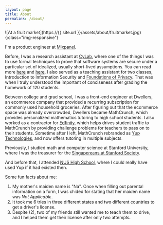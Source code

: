```yaml
---
layout: page
title: About
permalink: /about/
---
```


![At a fruit market](https://{{ site.url }}/assets/about/fruitmarket.jpg){:class="img-responsive"}

I'm a product engineer at [Mixpanel](https://mixpanel.com/).

Before, I was a research assistant at [CyLab](https://www.cylab.cmu.edu/),
where one of the things I was to use formal techniques to prove that software systems are secure under 
a particular set of idealized, usually short-lived assumptions.
You can read more [here](http://dl.acm.org/citation.cfm?id=3035926) 
and [here](http://dl.acm.org/citation.cfm?id=2790516).
I also served as a teaching assistant for two classes,
Introduction to Information Security and [Foundations of Privacy](https://www.ece.cmu.edu/~ece734/).
That was when I truly understood the important
of conciseness after grading the homework of 120 students. 

Between college and grad school, I was a front-end engineer at Dwellers, 
an ecommerce company that provided a recurring subscription for commonly used household groceries.
After figuring out that the ecommerce space was already overcrowded,
Dwellers became MathCrunch, 
which provides personalized mathematics tutoring to high school students. 
I also worked as a contractor for [Edfinity](https://edfinity.com/), 
which helps drives student traffic to MathCrunch by providing
challenge problems for teachers to pass on to their students. 
Sometime after I left, MathCrunch rebranded as [Yup Technologies](https://www.yup.com/),
and now offers tutoring in multiple subjects.

Previously, I studied math and computer science at Stanford University, 
where I was the treasurer for the [Singaporeans at Stanford Society](https://sas.stanford.edu/).

And before that, I attended [NUS High School](http://www.nushigh.edu.sg/), 
where I could really have used Yup if it had existed then. 

Some fun facts about me: 
1. My mother's maiden name is "Na". Once when filling out parental information 
    on a form, I was chided for stating that her maiden name was *Not Applicable*.
2. It took me 6 tries in three different states and two different countries to get a driver's license.
3. Despite (2), two of my friends still wanted me to teach them to drive,
	and I helped them get their license after only two attempts.
 


